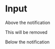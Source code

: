 # Input

Above the notification 

<!-- notification start -->
This will be removed
<!-- notification end -->

Below the notification
